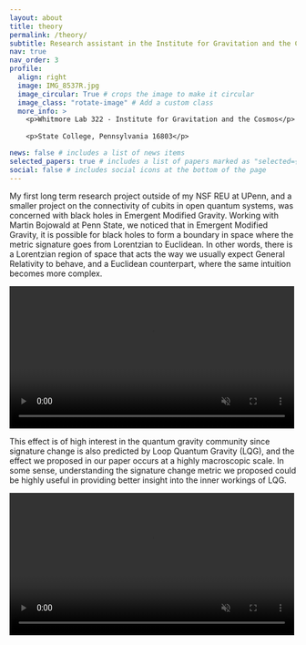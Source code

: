 ```yaml
---
layout: about
title: theory
permalink: /theory/
subtitle: Research assistant in the Institute for Gravitation and the Cosmos
nav: true
nav_order: 3
profile:
  align: right
  image: IMG_8537R.jpg
  image_circular: True # crops the image to make it circular
  image_class: "rotate-image" # Add a custom class
  more_info: >
    <p>Whitmore Lab 322 - Institute for Gravitation and the Cosmos</p>
    
    <p>State College, Pennsylvania 16803</p>

news: false # includes a list of news items
selected_papers: true # includes a list of papers marked as "selected={true}"
social: false # includes social icons at the bottom of the page
---
```


My first long term research project outside of my NSF REU at UPenn, and a smaller project on the connectivity of cubits in open quantum systems, was concerned with black holes in Emergent Modified Gravity. Working with Martin Bojowald at Penn State, we noticed that in Emergent Modified Gravity, it is possible for black holes to form a boundary in space where the metric signature goes from Lorentzian to Euclidean. In other words, there is a Lorentzian region of space that acts the way we usually expect General Relativity to behave, and a Euclidean counterpart, where the same intuition becomes more complex.

<video src="/assets/img/SignatureChange.mp4" autoplay loop muted controls style="width: 500px; height: auto;">
    Your browser does not support the video tag.
</video>

This effect is of high interest in the quantum gravity community since signature change is also predicted by Loop Quantum Gravity (LQG), and the effect we proposed in our paper occurs at a highly macroscopic scale. In some sense, understanding the signature change metric we proposed could be highly useful in providing better insight into the inner workings of LQG.



<video src="/assets/img/ccmodel.mp4" autoplay loop muted controls style="width: 500px; height: auto;">
    Your browser does not support the video tag.
</video>